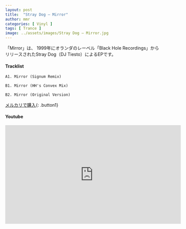 ```yaml
---
layout: post
title:  "Stray Dog – Mirror"
author: mmr
categories: [ Vinyl ]
tags: [ Trance ]
image: ../assets/images/Stray Dog – Mirror.jpg
---
```


「Mirror」は、
1999年にオランダのレーベル「Black Hole Recordings」からリリースされたStray Dog（DJ Tiesto）によるEPです。

#### Tracklist
```md
A1. Mirror (Signum Remix)

B1. Mirror (HH's Convex Mix)

B2. Mirror (Original Version)
```

[メルカリで購入](https://jp.mercari.com/item/m89381854020?afid=6142608987){: .button1}

#### Youtube
<iframe width="560" height="315" src="https://www.youtube.com/embed/W_NtwGEzTvY?si=dlHxrEuC54bysZFt" title="YouTube video player" frameborder="0" allow="accelerometer; autoplay; clipboard-write; encrypted-media; gyroscope; picture-in-picture; web-share" referrerpolicy="strict-origin-when-cross-origin" allowfullscreen></iframe>